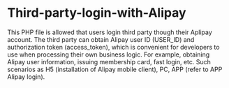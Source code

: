 # Third-party-login-with-Alipay
This PHP file is allowed that users login third party though their Aplipay account. The third party can obtain Alipay user ID (USER_ID) and authorization token (access_token), which is convenient for developers to use when processing their own business logic. For example, obtaining Alipay user information, issuing membership card, fast login, etc. Such scenarios as H5 (installation of Alipay mobile client), PC, APP (refer to APP Alipay login).

